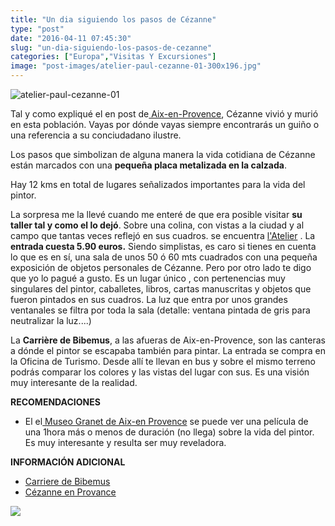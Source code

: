 ```yaml
---
title: "Un dia siguiendo los pasos de Cézanne"
type: "post"
date: "2016-04-11 07:45:30"
slug: "un-dia-siguiendo-los-pasos-de-cezanne"
categories: ["Europa","Visitas Y Excursiones"]
image: "post-images/atelier-paul-cezanne-01-300x196.jpg"
---
```


![atelier-paul-cezanne-01](post-images/atelier-paul-cezanne-01-300x196.jpg)

Tal y como expliqué el en post de[ Aix-en-Provence](http://www.missviajes.com/2695-2/), Cézanne vivió y murió en esta población. Vayas por dónde vayas siempre encontrarás un guiño o una referencia a su conciudadano ilustre.

Los pasos que simbolizan de alguna manera la vida cotidiana de Cézanne están marcados con una **pequeña placa metalizada en la calzada**.

Hay 12 kms en total de lugares señalizados importantes para la vida del pintor.



La sorpresa me la llevé cuando me enteré de que era posible visitar **su taller tal y como el lo dejó**. Sobre una colina, con vistas a la ciudad y al campo que tantas veces reflejó en sus cuadros. se encuentra [l'Atelier](http://www.atelier-cezanne.com/) . La **entrada cuesta 5.90 euros.** Siendo simplistas, es caro si tienes en cuenta lo que es en sí, una sala de unos 50 ó 60 mts cuadrados con una pequeña exposición de objetos personales de Cézanne. Pero por otro lado te digo que yo lo pagué a gusto. Es un lugar único , con pertenencias muy singulares del pintor, caballetes, libros, cartas manuscritas y objetos que fueron pintados en sus cuadros. La luz que entra por unos grandes ventanales se filtra por toda la sala (detalle: ventana pintada de gris para neutralizar la luz....)

La **Carrière de Bibemus**, a las afueras de Aix-en-Provence, son las canteras a dónde el pintor se escapaba también para pintar. La entrada se compra en la Oficina de Turismo. Desde allí te llevan en bus y sobre el mismo terreno podrás comparar los colores y las vistas del lugar con sus. Es una visión muy interesante de la realidad.



**RECOMENDACIONES**

- El el[ Museo Granet de Aix-en Provence](http://www.museegranet-aixenprovence.fr/le-musee/histoire-du-musee.html) se puede ver una película de una 1hora más o menos de duración (no llega) sobre la vida del pintor. Es muy interesante y resulta ser muy reveladora.

**INFORMACIÓN ADICIONAL**

- [Carriere de Bibemus](http://www.aixenprovencetourism.com/a-voir-que-faire/activites-et-loisirs/shopping/les-marches-de-provence/?detail=2644)
- [Cézanne en Provance](http://www.cezanne-en-provence.com/)



![](post-images/cleardot.gif)